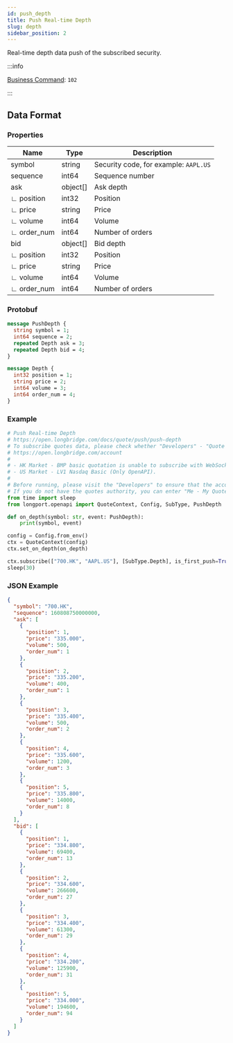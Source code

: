 ```yaml
---
id: push_depth
title: Push Real-time Depth
slug: depth
sidebar_position: 2
---
```


Real-time depth data push of the subscribed security.

<SDKLinks module="quote" klass="QuoteContext" method="set_on_depth" go="OnDepth" />

:::info

[Business Command](../../socket/protocol/push): `102`

:::

## Data Format

### Properties

| Name        | Type     | Description                           |
| ----------- | -------- | ------------------------------------- |
| symbol      | string   | Security code, for example: `AAPL.US` |
| sequence    | int64    | Sequence number                       |
| ask         | object[] | Ask depth                             |
| ∟ position  | int32    | Position                              |
| ∟ price     | string   | Price                                 |
| ∟ volume    | int64    | Volume                                |
| ∟ order_num | int64    | Number of orders                      |
| bid         | object[] | Bid depth                             |
| ∟ position  | int32    | Position                              |
| ∟ price     | string   | Price                                 |
| ∟ volume    | int64    | Volume                                |
| ∟ order_num | int64    | Number of orders                      |

### Protobuf

```protobuf
message PushDepth {
  string symbol = 1;
  int64 sequence = 2;
  repeated Depth ask = 3;
  repeated Depth bid = 4;
}

message Depth {
  int32 position = 1;
  string price = 2;
  int64 volume = 3;
  int64 order_num = 4;
}
```

### Example

```python
# Push Real-time Depth
# https://open.longbridge.com/docs/quote/push/push-depth
# To subscribe quotes data, please check whether "Developers" - "Quote authority" is correct.
# https://open.longbridge.com/account
#
# - HK Market - BMP basic quotation is unable to subscribe with WebSocket as it has no real-time quote push.
# - US Market - LV1 Nasdaq Basic (Only OpenAPI).
#
# Before running, please visit the "Developers" to ensure that the account has the correct quotes authority.
# If you do not have the quotes authority, you can enter "Me - My Quotes - Store" to purchase the authority through the "Longbridge" mobile app.
from time import sleep
from longport.openapi import QuoteContext, Config, SubType, PushDepth

def on_depth(symbol: str, event: PushDepth):
    print(symbol, event)

config = Config.from_env()
ctx = QuoteContext(config)
ctx.set_on_depth(on_depth)

ctx.subscribe(["700.HK", "AAPL.US"], [SubType.Depth], is_first_push=True)
sleep(30)
```

### JSON Example

```json
{
  "symbol": "700.HK",
  "sequence": 160808750000000,
  "ask": [
    {
      "position": 1,
      "price": "335.000",
      "volume": 500,
      "order_num": 1
    },
    {
      "position": 2,
      "price": "335.200",
      "volume": 400,
      "order_num": 1
    },
    {
      "position": 3,
      "price": "335.400",
      "volume": 500,
      "order_num": 2
    },
    {
      "position": 4,
      "price": "335.600",
      "volume": 1200,
      "order_num": 3
    },
    {
      "position": 5,
      "price": "335.800",
      "volume": 14000,
      "order_num": 8
    }
  ],
  "bid": [
    {
      "position": 1,
      "price": "334.800",
      "volume": 69400,
      "order_num": 13
    },
    {
      "position": 2,
      "price": "334.600",
      "volume": 266600,
      "order_num": 27
    },
    {
      "position": 3,
      "price": "334.400",
      "volume": 61300,
      "order_num": 29
    },
    {
      "position": 4,
      "price": "334.200",
      "volume": 125900,
      "order_num": 31
    },
    {
      "position": 5,
      "price": "334.000",
      "volume": 194600,
      "order_num": 94
    }
  ]
}
```
